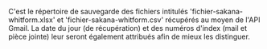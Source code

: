 C'est le répertoire de sauvegarde des fichiers intitulés 'fichier-sakana-whitform.xlsx' et 'fichier-sakana-whitform.csv' récupérés au moyen de l'API Gmail. 
La date du jour (de récupération) et des numéros d'index (mail et pièce jointe) leur seront également attribués afin de mieux les distinguer.